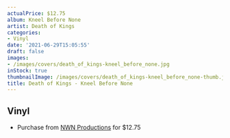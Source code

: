 ```yaml
---
actualPrice: $12.75
album: Kneel Before None
artist: Death of Kings
categories:
- Vinyl
date: '2021-06-29T15:05:55'
draft: false
images:
- /images/covers/death_of_kings-kneel_before_none.jpg
inStock: true
thumbnailImage: /images/covers/death_of_kings-kneel_before_none-thumb.jpg
title: Death of Kings - Kneel Before None
---
```


## Vinyl
* Purchase from [NWN Productions](http://shop.nwnprod.com/index.php?route=product/product&path=75&product_id=3018&sort=pd.name&order=ASC) for $12.75
